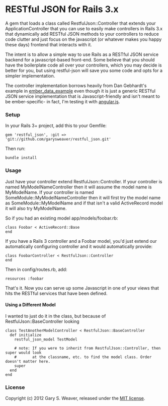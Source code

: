 RESTful JSON for Rails 3.x
=====

A gem that loads a class called RestfulJson::Controller that extends your ApplicationController that you can use to easily make controllers in Rails 3.x that dynamically add RESTful JSON methods to your controllers to reduce code clutter and just focus on the javascript (or whatever makes you happy these days) frontend that interacts with it.

The intent is to allow a simple way to use Rails as a RESTful JSON service backend for a javascript-based front-end. Some believe that you should have the boilerplate code all over your controllers, which you may decide is better for you, but using restful-json will save you some code and opts for a simpler implementation.

The controller implementation borrows heavily from Dan Gebhardt's example in [ember_data_example][ember_data_example] even though it is just a generic RESTful JSON service implementation that is Javascript-friendly and isn't meant to be ember-specific- in fact, I'm testing it with [angular.js][angular].

### Setup

In your Rails 3+ project, add this to your Gemfile:

    gem 'restful_json', :git => 'git://github.com/garysweaver/restful_json.git'

Then run:

    bundle install

### Usage

Just have your controller extend RestfulJson::Controller. If your controller is named MyModelNameController then it will assume the model name is MyModelName. If your controller is named SomeModule::MyModelNameController then it will first try the model name as SomeModule::MyModelName and if that isn't a valid ActiveRecord model it will also try MyModelName.

So if you had an existing model app/models/foobar.rb:

    class Foobar < ActiveRecord::Base
    end

If you have a Rails 3 controller and a Foobar model, you'd just extend our automatically configuring controller and it would automatically provide:

    class FoobarController < RestfulJson::Controller
    end

Then in config/routes.rb, add:

    resources :foobar

That's it. Now you can serve up some Javascript in one of your views that hits the RESTful services that have been defined.

#### Using a Different Model

I wanted to just do it in the class, but because of RestfulJson::BaseController looking 

    class TestAnotherModelController < RestfulJson::BaseController
      def initialize
        restful_json_model TestModel
        
        # note: If you were to inherit from RestfulJson::Controller, then super would look
        #       at the classname, etc. to find the model class. Order doesn't matter here.
        super
      end
    end

### License

Copyright (c) 2012 Gary S. Weaver, released under the [MIT license][lic].

[ember_data_example]: https://github.com/dgeb/ember_data_example/blob/master/app/controllers/contacts_controller.rb
[angular]: http://angularjs.org/
[lic]: http://github.com/garysweaver/activerecord-attribute-override/blob/master/LICENSE
